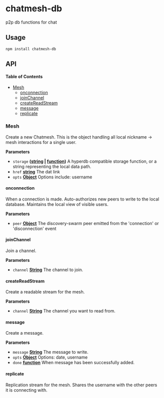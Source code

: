# chatmesh-db

p2p db functions for chat

## Usage

    npm install chatmesh-db

## API

<!-- Generated by documentation.js. Update this documentation by updating the source code. -->

#### Table of Contents

-   [Mesh](#mesh)
    -   [onconnection](#onconnection)
    -   [joinChannel](#joinchannel)
    -   [createReadStream](#createreadstream)
    -   [message](#message)
    -   [replicate](#replicate)

### Mesh

Create a new Chatmesh. This is the object handling all
local nickname -> mesh interactions for a single user.

**Parameters**

-   `storage` **([string](https://developer.mozilla.org/docs/Web/JavaScript/Reference/Global_Objects/String) \| [function](https://developer.mozilla.org/docs/Web/JavaScript/Reference/Statements/function))** A hyperdb compatible storage function, or a string representing the local data path.
-   `href` **[string](https://developer.mozilla.org/docs/Web/JavaScript/Reference/Global_Objects/String)** The dat link
-   `opts` **[Object](https://developer.mozilla.org/docs/Web/JavaScript/Reference/Global_Objects/Object)** Options include: username

#### onconnection

When a connection is made. Auto-authorizes new peers to
write to the local database. Maintains the local view
of visible users.

**Parameters**

-   `peer` **[Object](https://developer.mozilla.org/docs/Web/JavaScript/Reference/Global_Objects/Object)** The discovery-swarm peer emitted from the 'connection' or 'disconnection' event

#### joinChannel

Join a channel.

**Parameters**

-   `channel` **[String](https://developer.mozilla.org/docs/Web/JavaScript/Reference/Global_Objects/String)** The channel to join.

#### createReadStream

Create a readable stream for the mesh.

**Parameters**

-   `channel` **[String](https://developer.mozilla.org/docs/Web/JavaScript/Reference/Global_Objects/String)** The channel you want to read from.

#### message

Create a message.

**Parameters**

-   `message` **[String](https://developer.mozilla.org/docs/Web/JavaScript/Reference/Global_Objects/String)** The message to write.
-   `opts` **[Object](https://developer.mozilla.org/docs/Web/JavaScript/Reference/Global_Objects/Object)** Options: date, username
-   `done` **[function](https://developer.mozilla.org/docs/Web/JavaScript/Reference/Statements/function)** When message has been successfully added.

#### replicate

Replication stream for the mesh. Shares the username with the
other peers it is connecting with.
